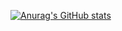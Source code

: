 <!--### Hi there 👋-->

[![Anurag's GitHub stats](https://github-readme-stats.vercel.app/api?username=321thijs123&show_icons=true&theme=dark)](https://github.com/anuraghazra/github-readme-stats)

<!--
**321thijs123/321thijs123** is a ✨ _special_ ✨ repository because its `README.md` (this file) appears on your GitHub profile.

Here are some ideas to get you started:

- 🔭 I’m currently working on ...
- 🌱 I’m currently learning ...
- 👯 I’m looking to collaborate on ...
- 🤔 I’m looking for help with ...
- 💬 Ask me about ...
- 📫 How to reach me: ...
- 😄 Pronouns: ...
- ⚡ Fun fact: ...
-->
